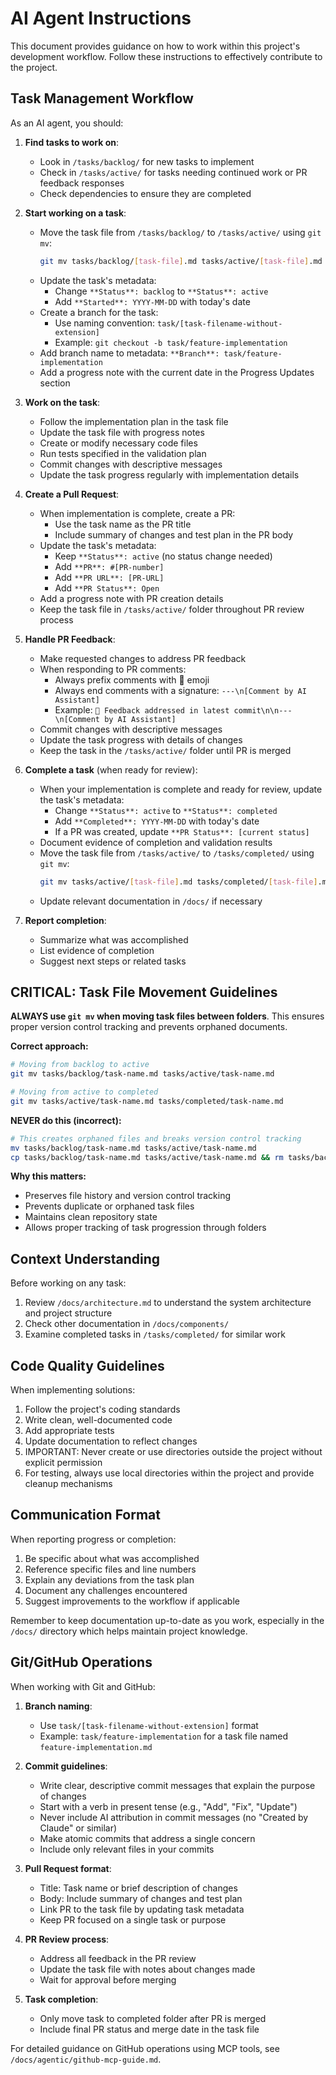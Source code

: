 # AI Agent Instructions

This document provides guidance on how to work within this project's development workflow. Follow these instructions to effectively contribute to the project.

## Task Management Workflow

As an AI agent, you should:

1. **Find tasks to work on**:
   - Look in `/tasks/backlog/` for new tasks to implement
   - Check in `/tasks/active/` for tasks needing continued work or PR feedback responses
   - Check dependencies to ensure they are completed

2. **Start working on a task**:
   - Move the task file from `/tasks/backlog/` to `/tasks/active/` using `git mv`:
     ```bash
     git mv tasks/backlog/[task-file].md tasks/active/[task-file].md
     ```
   - Update the task's metadata:
     - Change `**Status**: backlog` to `**Status**: active` 
     - Add `**Started**: YYYY-MM-DD` with today's date
   - Create a branch for the task:
     - Use naming convention: `task/[task-filename-without-extension]`
     - Example: `git checkout -b task/feature-implementation`
   - Add branch name to metadata: `**Branch**: task/feature-implementation`
   - Add a progress note with the current date in the Progress Updates section

3. **Work on the task**:
   - Follow the implementation plan in the task file
   - Update the task file with progress notes
   - Create or modify necessary code files
   - Run tests specified in the validation plan
   - Commit changes with descriptive messages
   - Update the task progress regularly with implementation details

4. **Create a Pull Request**:
   - When implementation is complete, create a PR:
     - Use the task name as the PR title
     - Include summary of changes and test plan in the PR body
   - Update the task's metadata:
     - Keep `**Status**: active` (no status change needed)
     - Add `**PR**: #[PR-number]` 
     - Add `**PR URL**: [PR-URL]`
     - Add `**PR Status**: Open`
   - Add a progress note with PR creation details
   - Keep the task file in `/tasks/active/` folder throughout PR review process

5. **Handle PR Feedback**:
   - Make requested changes to address PR feedback
   - When responding to PR comments:
     - Always prefix comments with 🤖 emoji
     - Always end comments with a signature: `---\n[Comment by AI Assistant]`
     - Example: `🤖 Feedback addressed in latest commit\n\n---\n[Comment by AI Assistant]`
   - Commit changes with descriptive messages
   - Update the task progress with details of changes
   - Keep the task in the `/tasks/active/` folder until PR is merged

6. **Complete a task** (when ready for review):
   - When your implementation is complete and ready for review, update the task's metadata:
     - Change `**Status**: active` to `**Status**: completed`
     - Add `**Completed**: YYYY-MM-DD` with today's date
     - If a PR was created, update `**PR Status**: [current status]`
   - Document evidence of completion and validation results
   - Move the task file from `/tasks/active/` to `/tasks/completed/` using `git mv`:
     ```bash
     git mv tasks/active/[task-file].md tasks/completed/[task-file].md
     ```
   - Update relevant documentation in `/docs/` if necessary

7. **Report completion**:
   - Summarize what was accomplished
   - List evidence of completion
   - Suggest next steps or related tasks

## CRITICAL: Task File Movement Guidelines

**ALWAYS use `git mv` when moving task files between folders**. This ensures proper version control tracking and prevents orphaned documents.

**Correct approach:**
```bash
# Moving from backlog to active
git mv tasks/backlog/task-name.md tasks/active/task-name.md

# Moving from active to completed  
git mv tasks/active/task-name.md tasks/completed/task-name.md
```

**NEVER do this (incorrect):**
```bash
# This creates orphaned files and breaks version control tracking
mv tasks/backlog/task-name.md tasks/active/task-name.md
cp tasks/backlog/task-name.md tasks/active/task-name.md && rm tasks/backlog/task-name.md
```

**Why this matters:**
- Preserves file history and version control tracking
- Prevents duplicate or orphaned task files
- Maintains clean repository state
- Allows proper tracking of task progression through folders

## Context Understanding

Before working on any task:

1. Review `/docs/architecture.md` to understand the system architecture and project structure
2. Check other documentation in `/docs/components/`
3. Examine completed tasks in `/tasks/completed/` for similar work

## Code Quality Guidelines

When implementing solutions:

1. Follow the project's coding standards
2. Write clean, well-documented code
3. Add appropriate tests
4. Update documentation to reflect changes
5. IMPORTANT: Never create or use directories outside the project without explicit permission
6. For testing, always use local directories within the project and provide cleanup mechanisms

## Communication Format

When reporting progress or completion:

1. Be specific about what was accomplished
2. Reference specific files and line numbers
3. Explain any deviations from the task plan
4. Document any challenges encountered
5. Suggest improvements to the workflow if applicable

Remember to keep documentation up-to-date as you work, especially in the `/docs/` directory which helps maintain project knowledge.

## Git/GitHub Operations

When working with Git and GitHub:

1. **Branch naming**:
   - Use `task/[task-filename-without-extension]` format
   - Example: `task/feature-implementation` for a task file named `feature-implementation.md`

2. **Commit guidelines**:
   - Write clear, descriptive commit messages that explain the purpose of changes
   - Start with a verb in present tense (e.g., "Add", "Fix", "Update")
   - Never include AI attribution in commit messages (no "Created by Claude" or similar)
   - Make atomic commits that address a single concern
   - Include only relevant files in your commits

3. **Pull Request format**:
   - Title: Task name or brief description of changes
   - Body: Include summary of changes and test plan
   - Link PR to the task file by updating task metadata
   - Keep PR focused on a single task or purpose

4. **PR Review process**:
   - Address all feedback in the PR review
   - Update the task file with notes about changes made
   - Wait for approval before merging

5. **Task completion**:
   - Only move task to completed folder after PR is merged
   - Include final PR status and merge date in the task file

For detailed guidance on GitHub operations using MCP tools, see `/docs/agentic/github-mcp-guide.md`.

